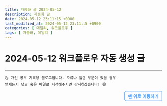 ```yaml
---
title: 자동화 글 2024-05-12
description: 자동화 글
date: 2024-05-12 23:11:15 +0900
last_modified_at: 2024-05-12 23:11:15 +0900
categories: [ 데일리, 워크플로우 ]
tags: [ 자동화, 데일리 ]
---
```


# 2024-05-12 워크플로우 자동 생성 글

***
    🌜 개인 공부 기록용 블로그입니다. 오류나 틀린 부분이 있을 경우 
    언제든지 댓글 혹은 메일로 지적해주시면 감사하겠습니다! 😄

<a href="#" style="display: inline-block; padding: 5px 10px; color: #007bff; text-decoration: none; border: 0.5px solid #007bff; border-radius: 5px; float: right;">맨 위로 이동하기</a>